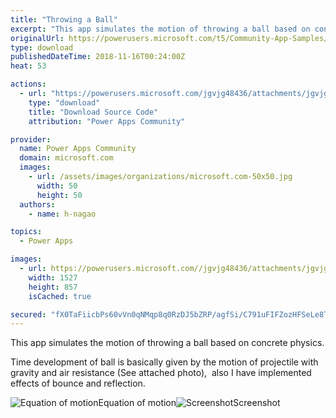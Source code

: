 ```yaml
---
title: "Throwing a Ball"
excerpt: "This app simulates the motion of throwing a ball based on concrete physics. Time development of ball is basically given by the motion of projectile"
originalUrl: https://powerusers.microsoft.com/t5/Community-App-Samples/Throwing-a-Ball/td-p/180730
type: download
publishedDateTime: 2018-11-16T00:24:00Z
heat: 53

actions:
  - url: "https://powerusers.microsoft.com/jgvjg48436/attachments/jgvjg48436/AppFeedbackGallery/39/1/ShootingBall.msapp"
    type: "download"
    title: "Download Source Code"
    attribution: "Power Apps Community"

provider:
  name: Power Apps Community
  domain: microsoft.com
  images:
    - url: /assets/images/organizations/microsoft.com-50x50.jpg
      width: 50
      height: 50
  authors:
    - name: h-nagao

topics:
  - Power Apps

images:
  - url: https://powerusers.microsoft.com//jgvjg48436/attachments/jgvjg48436/AppFeedbackGallery/39/2/screenshot.png
    width: 1527
    height: 857
    isCached: true

secured: "fX0TaFiicbPs60vVn0qNMqp8q0RzDJ5bZRP/agfSi/C791uFIFZozHFSeLe8TzNPfD7irHTgAV7sC4al6ek6ipJi3mcqhXi5dZhxkVNOCb9H3B4hV+E5SuFVkxaC4WMfggLaguwm4t4Tutx2BQu3Fya6ZhcdMTOM3dvWzj2pR1UHub0bSfxrNJlr/g1XRsIR1yFK9OkCCPmcebarohe9t1JXP1IChiH+gAtjFHifEWydmkWrYPfOt6EJ6uWNGKtmm5ucQklPafsqCwbhCwksjtHRZtJpx/guueCJ2XgWazaqS93GbO+9kOb2sJLUQr3RmTQBMGH2BKTULnOWqBL7g+BNxkB9V2jLC0nS5KVpMAlcBF3WDS+iQo0DON9J9tAIiROHDf5dFC8iDwNGiBX+mK8YhbEknFYNztGjIhwpKat5Twg/NyHdRG1f9FT/vO7V;2yDRNGLDJ+EHQdLaIuKDCQ=="
---
```

<p>This app simulates the motion of throwing a ball based on concrete physics.</p><p>Time development of ball is basically given by the motion of projectile with gravity and air resistance (See attached photo),&nbsp; also I have implemented effects of bounce and reflection.</p><p><span class="lia-inline-image-display-wrapper lia-image-align-inline" image-alt="Equation of motion" style="width: 400px;"><img src="https://powerusers.microsoft.com/t5/image/serverpage/image-id/42232i47FAFEFEE30A2CED/image-size/medium?v=1.0&amp;px=400" title="68747470733a2f2f71696974612d696d6167652d73746f72652e73332e616d617a6f6e6177732e636f6d2f302f3230323737392f32653136323762612d313735342d356365662d386331642d6534303136353066633364392e706e67.png" alt="Equation of motion" li-image-url="https://powerusers.microsoft.com/t5/image/serverpage/image-id/42232i47FAFEFEE30A2CED?v=1.0" li-image-display-id="'42232i47FAFEFEE30A2CED'" li-message-uid="'180730'" li-messages-message-image="true" li-bindable="" class="lia-media-image" tabindex="0" li-bypass-lightbox-when-linked="true" li-use-hover-links="false"><span class="lia-inline-image-caption" onclick="event.preventDefault();">Equation of motion</span></span><span class="lia-inline-image-display-wrapper lia-image-align-inline" image-alt="Screenshot" style="width: 400px;"><img src="https://powerusers.microsoft.com/t5/image/serverpage/image-id/42233i9F0DB046F7DF6866/image-size/medium?v=1.0&amp;px=400" title="screenshot.png" alt="Screenshot" li-image-url="https://powerusers.microsoft.com/t5/image/serverpage/image-id/42233i9F0DB046F7DF6866?v=1.0" li-image-display-id="'42233i9F0DB046F7DF6866'" li-message-uid="'180730'" li-messages-message-image="true" li-bindable="" class="lia-media-image" tabindex="0" li-bypass-lightbox-when-linked="true" li-use-hover-links="false"><span class="lia-inline-image-caption" onclick="event.preventDefault();">Screenshot</span></span></p>

